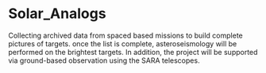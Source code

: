 # Solar_Analogs
Collecting archived data from spaced based missions to build complete pictures of targets. once the list is complete, asteroseismology will be performed on the brightest targets. In addition, the project will be supported via ground-based observation using the SARA telescopes.
